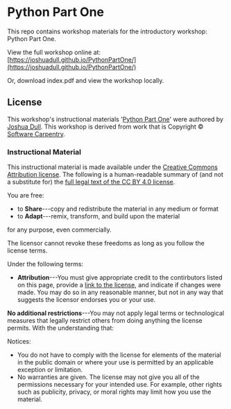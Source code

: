 # Python Part One

This repo contains workshop materials for the introductory workshop: Python Part One. 

View the full workshop online at: [https://joshuadull.github.io/PythonPartOne/](https://joshuadull.github.io/PythonPartOne/)

Or, download index.pdf and view the workshop locally. 

## License

This workshop's instructional materials '[Python Part One](https://joshuadull.github.io/PythonPartOne/)' were authored by [Joshua Dull](https://github.com/joshuadull). This workshop is derived from work that is Copyright © [Software Carpentry](http://software-carpentry.org/). 

### Instructional Material

This instructional material is made available under the [Creative Commons Attribution license](https://creativecommons.org/licenses/by/4.0/). The following is a human-readable summary of (and not a substitute for) the [full legal text of the CC BY 4.0 license](https://creativecommons.org/licenses/by/4.0/legalcode).

You are free:

* to **Share**---copy and redistribute the material in any medium or format
* to **Adapt**---remix, transform, and build upon the material

for any purpose, even commercially.

The licensor cannot revoke these freedoms as long as you follow the
license terms.

Under the following terms:

* **Attribution**---You must give appropriate credit to the contirbutors listed on this page, provide a [link to the
  license](https://creativecommons.org/licenses/by/4.0/), and indicate if changes were made. You may do
  so in any reasonable manner, but not in any way that suggests the
  licensor endorses you or your use.

**No additional restrictions**---You may not apply legal terms or
technological measures that legally restrict others from doing
anything the license permits.  With the understanding that:

Notices:

* You do not have to comply with the license for elements of the
  material in the public domain or where your use is permitted by an
  applicable exception or limitation.
* No warranties are given. The license may not give you all of the
  permissions necessary for your intended use. For example, other
  rights such as publicity, privacy, or moral rights may limit how you
  use the material.
